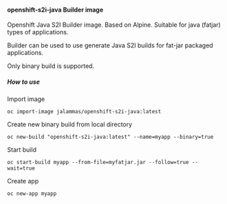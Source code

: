 #### openshift-s2i-java Builder image
Openshift Java S2I Builder image. Based on Alpine. Suitable for java (fatjar) types of applications.

Builder can be used to use generate Java S2I builds for fat-jar packaged applications.

Only binary build is supported.

##### How to use

Import image

	oc import-image jalammas/openshift-s2i-java:latest

Create new binary build from local directory 

	oc new-build "openshift-s2i-java:latest" --name=myapp --binary=true

Start build

	oc start-build myapp --from-file=myfatjar.jar --follow=true --wait=true
	
Create app

	oc new-app myapp
